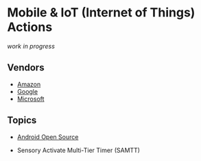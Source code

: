 # Mobile & IoT (Internet of Things) Actions
<i>work in progress</i>

## Vendors

* [Amazon](https://aws.amazon.com/iot/)
* [Google](https://cloud.google.com/solutions/iot/)
* [Microsoft](https://azure.microsoft.com/en-us/overview/iot/)


## Topics

* [Android Open Source](https://source.android.com/)

* Sensory Activate Multi-Tier Timer (SAMTT)

